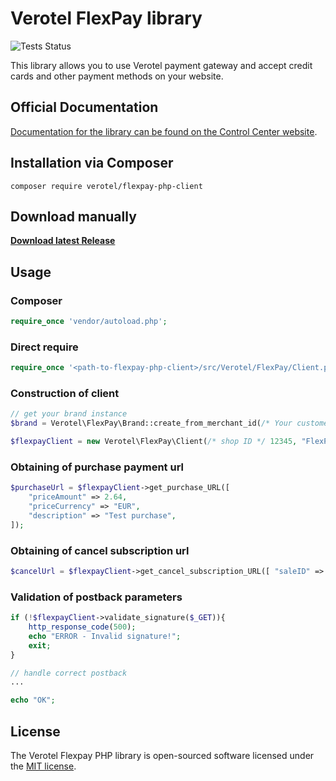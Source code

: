 # Verotel FlexPay library

![Tests Status](https://github.com/verotel/flexpay-php-client/actions/workflows/php.yml/badge.svg)

This library allows you to use Verotel payment gateway and accept credit cards and other payment methods on your website.

## Official Documentation

[Documentation for the library can be found on the Control Center website](https://controlcenter.verotel.com/flexpay-doc/).

## Installation via Composer

```
composer require verotel/flexpay-php-client
```

## Download manually

[**Download latest Release**](https://github.com/verotel/flexpay-php-client/releases/latest)

## Usage

### Composer
```php
require_once 'vendor/autoload.php';
```

### Direct require
```php
require_once '<path-to-flexpay-php-client>/src/Verotel/FlexPay/Client.php';
```

### Construction of client

```php
// get your brand instance
$brand = Verotel\FlexPay\Brand::create_from_merchant_id(/* Your customer ID */ '9804000000000000');

$flexpayClient = new Verotel\FlexPay\Client(/* shop ID */ 12345, "FlexPay Signature Key", $brand);
```

### Obtaining of purchase payment url

```php
$purchaseUrl = $flexpayClient->get_purchase_URL([
    "priceAmount" => 2.64,
    "priceCurrency" => "EUR",
    "description" => "Test purchase",
]);
```

### Obtaining of cancel subscription url

```php
$cancelUrl = $flexpayClient->get_cancel_subscription_URL([ "saleID" => 12345 ]);
```

### Validation of postback parameters

```php
if (!$flexpayClient->validate_signature($_GET)){
    http_response_code(500);
    echo "ERROR - Invalid signature!";
    exit;
}

// handle correct postback
...

echo "OK";
```

## License

The Verotel Flexpay PHP library is open-sourced software licensed under the [MIT license](http://opensource.org/licenses/MIT).
